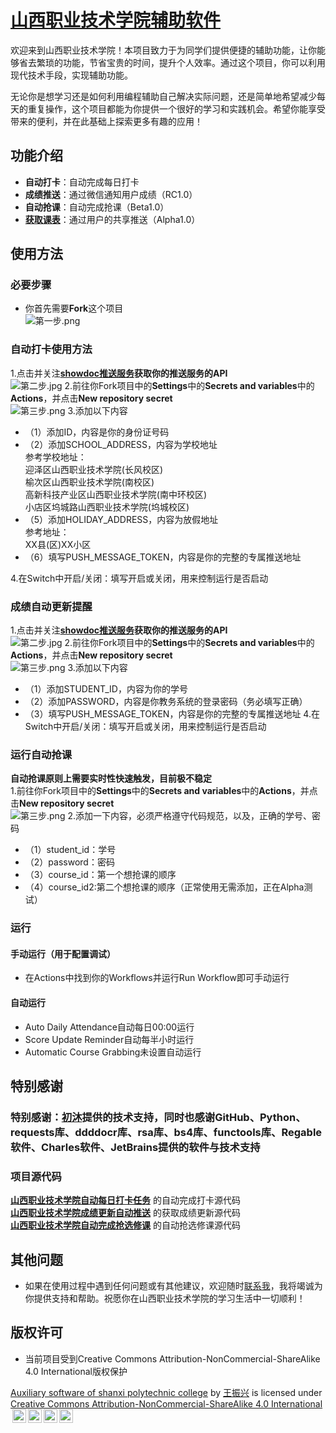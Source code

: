 # <a href="https://github.com/wangzhenxing4/Auxiliary-software-of-shanxi-polytechnic-college">山西职业技术学院辅助软件</a>

欢迎来到山西职业技术学院！本项目致力于为同学们提供便捷的辅助功能，让你能够省去繁琐的功能，节省宝贵的时间，提升个人效率。通过这个项目，你可以利用现代技术手段，实现辅助功能。

无论你是想学习还是如何利用编程辅助自己解决实际问题，还是简单地希望减少每天的重复操作，这个项目都能为你提供一个很好的学习和实践机会。希望你能享受带来的便利，并在此基础上探索更多有趣的应用！

## 功能介绍

- **自动打卡**：自动完成每日打卡
- **成绩推送**：通过微信通知用户成绩（RC1.0）
- **自动抢课**：自动完成抢课（Beta1.0）
- **<a href="https://github.com/wangzhenxing4/Auxiliary-software-of-shanxi-polytechnic-college/blob/main/Curriculum.md">获取课表</a>**：通过用户的共享推送（Alpha1.0）

## 使用方法
### 必要步骤
  - 你首先需要**Fork**这个项目<br>
  ![第一步.png](course/第一步.png)
### 自动打卡使用方法
  1.点击并关注<a href="https://push.showdoc.com.cn/">**showdoc推送服务</a>获取你的推送服务的API**<br>
  ![第二步.jpg](course/第二步.jpg)
  2.前往你Fork项目中的**Settings**中的**Secrets and variables**中的**Actions**，并点击**New repository secret**<br>
  ![第三步.png](course/第三步.jpg)
  3.添加以下内容
  - （1）添加ID，内容是你的身份证号码
  - （2）添加SCHOOL_ADDRESS，内容为学校地址<br>
  参考学校地址：<br>
    迎泽区山西职业技术学院(长风校区)<br>
    榆次区山西职业技术学院(南校区)<br>
    高新科技产业区山西职业技术学院(南中环校区)<br>
    小店区坞城路山西职业技术学院(坞城校区)<br>
  - （5）添加HOLIDAY_ADDRESS，内容为放假地址<br>
  参考地址：<br>
    XX县(区)XX小区<br>
  - （6）填写PUSH_MESSAGE_TOKEN，内容是你的完整的专属推送地址

  4.在Switch中开启/关闭：填写开启或关闭，用来控制运行是否启动
### 成绩自动更新提醒
  1.点击并关注<a href="https://push.showdoc.com.cn/">**showdoc推送服务</a>获取你的推送服务的API**<br>
  ![第二步.jpg](course/第二步.jpg)
  2.前往你Fork项目中的**Settings**中的**Secrets and variables**中的**Actions**，并点击**New repository secret**<br>
  ![第三步.png](course/第三步.jpg)
  3.添加以下内容
  - （1）添加STUDENT_ID，内容为你的学号
  - （2）添加PASSWORD，内容是你教务系统的登录密码（务必填写正确） 
  - （3）填写PUSH_MESSAGE_TOKEN，内容是你的完整的专属推送地址
  4.在Switch中开启/关闭：填写开启或关闭，用来控制运行是否启动
### 运行自动抢课
**自动抢课原则上需要实时性快速触发，目前极不稳定<br>**
  1.前往你Fork项目中的**Settings**中的**Secrets and variables**中的**Actions**，并点击**New repository secret**<br>
  ![第三步.png](course/第三步.jpg)
  2.添加一下内容，必须严格遵守代码规范，以及，正确的学号、密码
  - （1）student_id：学号
  - （2）password：密码
  - （3）course_id：第一个想抢课的顺序
  - （4）course_id2:第二个想抢课的顺序（正常使用无需添加，正在Alpha测试）

### 运行
  #### 手动运行（用于配置调试）
  - 在Actions中找到你的Workflows并运行Run Workflow即可手动运行
  #### 自动运行
  - Auto Daily Attendance自动每日00:00运行
  - Score Update Reminder自动每半小时运行
  - Automatic Course Grabbing未设置自动运行
## 特别感谢
  ### 特别感谢：<a href="https://github.com/deijing">初沐</a>提供的技术支持，同时也感谢GitHub、Python、requests库、ddddocr库、rsa库、bs4库、functools库、Regable软件、Charles软件、JetBrains提供的软件与技术支持
  ### 项目源代码
  **<a href="https://github.com/wangzhenxing4/AutoDailyAttendance">山西职业技术学院自动每日打卡任务</a>** 的自动完成打卡源代码
  <br>
  **<a href="https://github.com/wangzhenxing4/ScoreUpdateReminder">山西职业技术学院成绩更新自动推送</a>** 的获取成绩更新源代码
  <br>
  **<a href="https://github.com/wangzhenxing4/AutomaticCourseGrabbing">山西职业技术学院自动完成抢选修课</a>** 的自动抢选修课源代码

## 其他问题
  - 如果在使用过程中遇到任何问题或有其他建议，欢迎随时<a href="http://wangzhenxing4.github.io">联系我</a>，我将竭诚为你提供支持和帮助。祝愿你在山西职业技术学院的学习生活中一切顺利！
## 版权许可
  - 当前项目受到Creative Commons Attribution-NonCommercial-ShareAlike 4.0 International版权保护
<p xmlns:cc="http://creativecommons.org/ns#" xmlns:dct="http://purl.org/dc/terms/"><a property="dct:title" rel="cc:attributionURL" href="https://github.com/wangzhenxing4/Auxiliary-software-of-shanxi-polytechnic-college">Auxiliary software of shanxi polytechnic college</a> by <a rel="cc:attributionURL dct:creator" property="cc:attributionName" href="http://wangzhenxing4.github.io">王振兴</a> is licensed under <a href="https://creativecommons.org/licenses/by-nc-sa/4.0/?ref=chooser-v1" target="_blank" rel="license noopener noreferrer" style="display:inline-block;">Creative Commons Attribution-NonCommercial-ShareAlike 4.0 International<img style="height:22px!important;margin-left:3px;vertical-align:text-bottom;" src="https://mirrors.creativecommons.org/presskit/icons/cc.svg?ref=chooser-v1" alt=""><img style="height:22px!important;margin-left:3px;vertical-align:text-bottom;" src="https://mirrors.creativecommons.org/presskit/icons/by.svg?ref=chooser-v1" alt=""><img style="height:22px!important;margin-left:3px;vertical-align:text-bottom;" src="https://mirrors.creativecommons.org/presskit/icons/nc.svg?ref=chooser-v1" alt=""><img style="height:22px!important;margin-left:3px;vertical-align:text-bottom;" src="https://mirrors.creativecommons.org/presskit/icons/sa.svg?ref=chooser-v1" alt=""></a></p>
